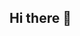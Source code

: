 ## Hi there 👋

<!--
**SimonGubitz/SimonGubitz** is a ✨ _special_ ✨ repository because its `README.md` (this file) appears on your GitHub profile.

![Simon Gubitz's GitHub stats](https://github-readme-stats.vercel.app/api?username=SimonGubitz&count_private=true&show_icons=true&include_all_commits=true&theme=dark)

Here are some ideas to get you started:

- 🔭 I’m currently working on ...
- 🌱 I’m currently learning ...
- 👯 I’m looking to collaborate on ...
- 🤔 I’m looking for help with ...
- 💬 Ask me about ...
- 📫 How to reach me: ...
- 😄 Pronouns: ...
- ⚡ Fun fact: ...
-->
